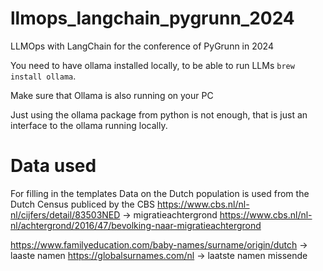 # llmops_langchain_pygrunn_2024
LLMOps with LangChain for the conference of PyGrunn in 2024

You need to have ollama installed locally, to be able to run LLMs
`brew install ollama`.

Make sure that Ollama is also running on your PC

Just using the ollama package from python is not enough, that is just an interface to the ollama running locally.


# Data used
For filling in the templates Data on the Dutch population is used from the Dutch Census publiced by the CBS
https://www.cbs.nl/nl-nl/cijfers/detail/83503NED -> migratieachtergrond
https://www.cbs.nl/nl-nl/achtergrond/2016/47/bevolking-naar-migratieachtergrond

https://www.familyeducation.com/baby-names/surname/origin/dutch -> laaste namen
https://globalsurnames.com/nl -> laatste namen missende